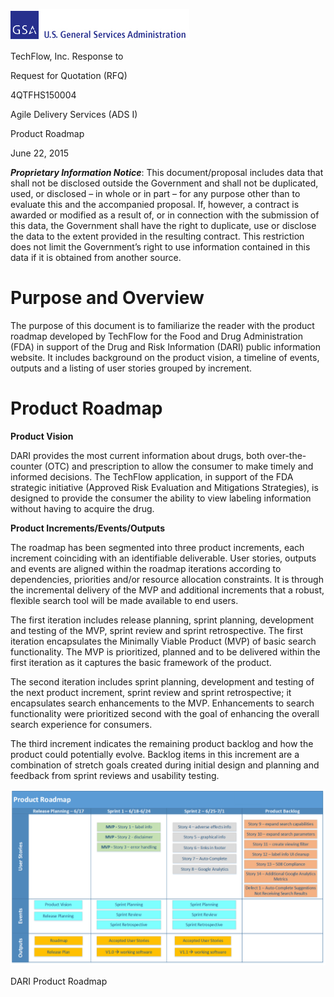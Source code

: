 ![](ProductRoadmap_TechFlow_GSAAgileBPA_.04-media/media/image1.gif)

TechFlow, Inc. Response to

Request for Quotation (RFQ)

4QTFHS150004

Agile Delivery Services (ADS I)

Product Roadmap

June 22, 2015

***Proprietary Information Notice***: This document/proposal includes
data that shall not be disclosed outside the Government and shall not be
duplicated, used, or disclosed – in whole or in part – for any purpose
other than to evaluate this and the accompanied proposal. If, however, a
contract is awarded or modified as a result of, or in connection with
the submission of this data, the Government shall have the right to
duplicate, use or disclose the data to the extent provided in the
resulting contract. This restriction does not limit the Government’s
right to use information contained in this data if it is obtained from
another source.

Purpose and Overview
====================

The purpose of this document is to familiarize the reader with the
product roadmap developed by TechFlow for the Food and Drug
Administration (FDA) in support of the Drug and Risk Information (DARI)
public information website. It includes background on the product
vision, a timeline of events, outputs and a listing of user stories
grouped by increment.

Product Roadmap
===============

**Product Vision**

DARI provides the most current information about drugs, both
over-the-counter (OTC) and prescription to allow the consumer to make
timely and informed decisions. The TechFlow application, in support of
the FDA strategic initiative (Approved Risk Evaluation and Mitigations
Strategies), is designed to provide the consumer the ability to view
labeling information without having to acquire the drug.

**Product Increments/Events/Outputs**

The roadmap has been segmented into three product increments, each
increment coinciding with an identifiable deliverable. User stories,
outputs and events are aligned within the roadmap iterations according
to dependencies, priorities and/or resource allocation constraints. It
is through the incremental delivery of the MVP and additional increments
that a robust, flexible search tool will be made available to end users.

The first iteration includes release planning, sprint planning,
development and testing of the MVP, sprint review and sprint
retrospective. The first iteration encapsulates the Minimally Viable
Product (MVP) of basic search functionality. The MVP is prioritized,
planned and to be delivered within the first iteration as it captures
the basic framework of the product.

The second iteration includes sprint planning, development and testing
of the next product increment, sprint review and sprint retrospective;
it encapsulates search enhancements to the MVP. Enhancements to search
functionality were prioritized second with the goal of enhancing the
overall search experience for consumers.

The third increment indicates the remaining product backlog and how the
product could potentially evolve. Backlog items in this increment are a
combination of stretch goals created during initial design and planning
and feedback from sprint reviews and usability testing.

![](ProductRoadmap_TechFlow_GSAAgileBPA_.04-media/media/image5.png)

DARI Product Roadmap
